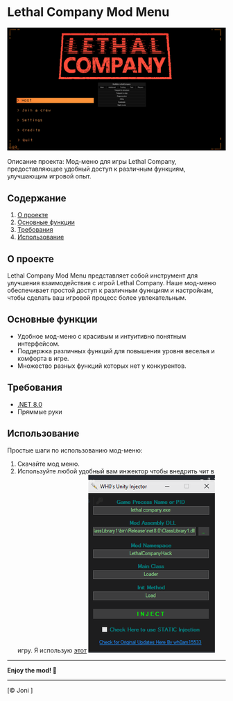 
# Lethal Company Mod Menu

![Скриншот меню](https://raw.githubusercontent.com/jonifon/LethalCompanyHack/master/Screen.png)


Описание проекта: Мод-меню для игры Lethal Company, предоставляющее удобный доступ к различным функциям, улучшающим игровой опыт.

## Содержание

1. [О проекте](#о-проекте)
2. [Основные функции](#основные-функции)
3. [Требования](#требования)
4. [Использование](#использование)

## О проекте

Lethal Company Mod Menu представляет собой инструмент для улучшения взаимодействия с игрой Lethal Company. Наше мод-меню обеспечивает простой доступ к различным функциям и настройкам, чтобы сделать ваш игровой процесс более увлекательным.

## Основные функции

* Удобное мод-меню с красивым и интуитивно понятным интерфейсом.
* Поддержка различных функций для повышения уровня веселья и комфорта в игре.
* Множество разных функций которых нет у конкурентов.

## Требования

* [.NET 8.0](https://dotnet.microsoft.com/en-us/download/dotnet/8.0)
* Пряммые руки

## Использование

Простые шаги по использованию мод-меню:

1. Скачайте мод меню.
2. Используйте любой удобный вам инжектор чтобы внедрить чит в игру. Я использую [этот](https://www.unknowncheats.me/forum/unity/404552-wh0s-unity-injector.html)
![Скриншот настроек инжектора](https://raw.githubusercontent.com/jonifon/LethalCompanyHack/master/Screen2.png)
---

**Enjoy the mod! 🚀**

---

[© Joni ]
